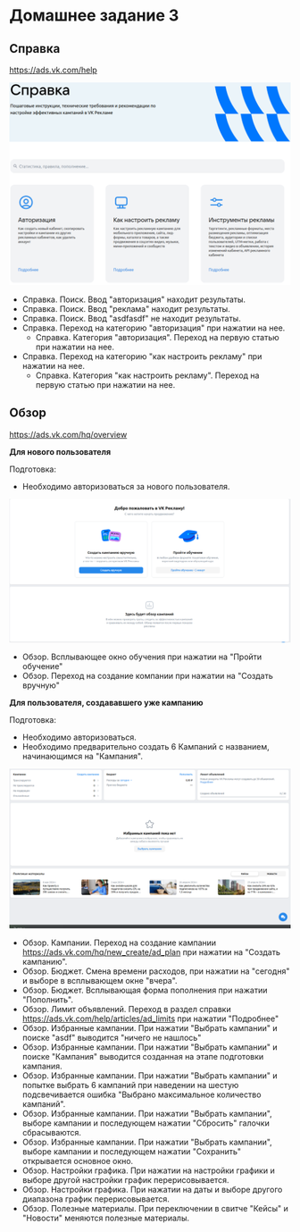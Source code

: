 # Домашнее задание 3

## Справка
https://ads.vk.com/help

![help](static/help.png)

- Справка. Поиск. Ввод "авторизация" находит результаты.
- Справка. Поиск. Ввод "реклама" находит результаты.
- Справка. Поиск. Ввод "asdfasdf" не находит результаты.
- Справка. Переход на категорию "авторизация" при нажатии на нее.
  - Справка. Категория "авторизация". Переход на первую статью при нажатии на нее.
- Справка. Переход на категорию "как настроить рекламу" при нажатии на нее.
  - Справка. Категория "как настроить рекламу". Переход на первую статью при нажатии на нее. 

## Обзор

https://ads.vk.com/hq/overview

**Для нового пользователя**

Подготовка:
- Необходимо авторизоваться за нового пользователя.

![overview_for_new](overview_for_new.png)

- Обзор. Всплывающее окно обучения при нажатии на "Пройти обучение"
- Обзор. Переход на создание компании при нажатии на "Создать вручную"

**Для пользователя, создававшего уже кампанию**

Подготовка:
- Необходимо авторизоваться.
- Необходимо предварительно создать 6 Кампаний с названием, начинающимся на "Кампания".

![overview](overview.png)

- Обзор. Кампании. Переход на создание кампании https://ads.vk.com/hq/new_create/ad_plan при нажатии на 
"Создать кампанию".
- Обзор. Бюджет. Смена времени расходов, при нажатии на "сегодня" и выборе в всплывающем окне "вчера".
- Обзор. Бюджет. Всплывающая форма пополнения при нажатии "Пополнить".
- Обзор. Лимит объявлений. Переход в раздел справки https://ads.vk.com/help/articles/ad_limits при нажатии "Подробнее"
- Обзор. Избранные кампании. При нажатии "Выбрать кампании" и поиске "asdf" выводится "ничего не нашлось"
- Обзор. Избранные кампании. При нажатии "Выбрать кампании" и поиске "Кампания" выводится созданная на этапе подготовки
кампания.
- Обзор. Избранные кампании. При нажатии "Выбрать кампании" и попытке выбрать 6 кампаний при наведении на шестую
подсвечивается ошибка "Выбрано максимальное количество кампаний".
- Обзор. Избранные кампании. При нажатии "Выбрать кампании", выборе кампании и последующем нажатии "Сбросить" галочки
сбрасываются.
- Обзор. Избранные кампании. При нажатии "Выбрать кампании", выборе кампании и последующем нажатии "Сохранить" 
открывается основное окно.
- Обзор. Настройки графика. При нажатии на настройки графики и выборе другой настройки график перерисовывается.
- Обзор. Настройки графика. При нажатии на даты и выборе другого диапазона график перерисовывается.
- Обзор. Полезные материалы. При переключении в свитче "Кейсы" и "Новости" меняются полезные материалы.
